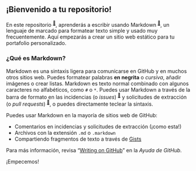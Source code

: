 ## ¡Bienvenido a tu repositorio!

En este repositorio <sup>[:book:](https://help.github.com/articles/github-glossary/#repository)</sup>, aprenderás a escribir usando Markdown <sup>[:book:](https://help.github.com/articles/github-glossary/#markdown)</sup>, un lenguaje de marcado para formatear texto simple y usado muy frecuentemente. Aquí empezarás a crear un sitio web estático para tu portafolio personalizado.

### ¿Qué es Markdown?

Markdown es una sintaxis ligera para comunicarse en GitHub y en muchos otros sitios web. Puedes formatear palabras **en negrita** o _cursiva_, añadir imágenes o crear listas. Markdown es texto normal combinado con algunos caracteres no alfabéticos, como `#` o `*`. Puedes usar Markdown a través de la barra de formato en las incidencias (o _issues_) <sup>[:book:](https://help.github.com/articles/github-glossary/#issues)</sup> y solicitudes de extracción (o _pull requests_) <sup>[:book:](https://help.github.com/articles/github-glossary/#pull-request)</sup>, o puedes directamente teclear la sintaxis.

Puedes usar Markdown en la mayoría de sitios web de GitHub:

- Comentarios en incidencias y solicitudes de extracción (¡como esta!)
- Archivos con la extensión `.md` o `.markdown` 
- Compartiendo fragmentos de texto a través de [Gists](https://help.github.com/en/articles/about-gists)

Para más información, revisa “[Writing on GitHub](https://help.github.com/categories/writing-on-github/)” en la _Ayuda de GitHub_.

¡Empecemos!
